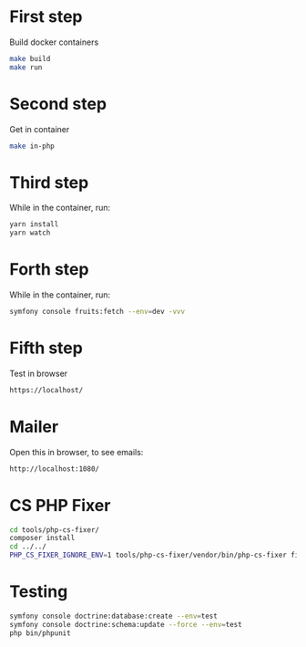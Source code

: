 # First step

Build docker containers

```bash
make build
make run
```

# Second step

Get in container

```bash
make in-php
```

# Third step

While in the container, run:

```bash
yarn install
yarn watch
```

# Forth step

While in the container, run:

```bash
symfony console fruits:fetch --env=dev -vvv
```

# Fifth step

Test in browser

```bash
https://localhost/
```

# Mailer

Open this in browser, to see emails:

```bash
http://localhost:1080/
```

# CS PHP Fixer

```bash
cd tools/php-cs-fixer/
composer install
cd ../../
PHP_CS_FIXER_IGNORE_ENV=1 tools/php-cs-fixer/vendor/bin/php-cs-fixer fix src
```

# Testing

```bash
symfony console doctrine:database:create --env=test
symfony console doctrine:schema:update --force --env=test
php bin/phpunit 
```

